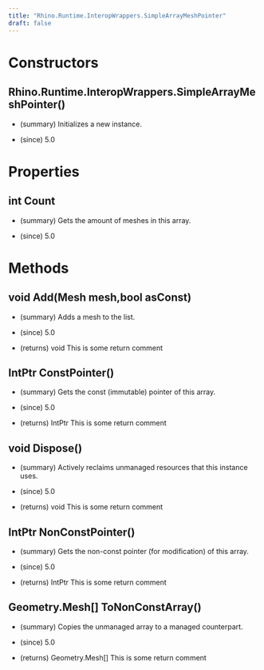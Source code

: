 ```yaml
---
title: "Rhino.Runtime.InteropWrappers.SimpleArrayMeshPointer"
draft: false
---
```


# Constructors
## Rhino.Runtime.InteropWrappers.SimpleArrayMeshPointer()
- (summary) 
     Initializes a new  instance.
     
- (since) 5.0
# Properties
## int Count
- (summary) 
     Gets the amount of meshes in this array.
     
- (since) 5.0
# Methods
## void Add(Mesh mesh,bool asConst)
- (summary) 
     Adds a mesh to the list.
     
- (since) 5.0
- (returns) void This is some return comment
## IntPtr ConstPointer()
- (summary) 
     Gets the const (immutable) pointer of this array.
     
- (since) 5.0
- (returns) IntPtr This is some return comment
## void Dispose()
- (summary) 
     Actively reclaims unmanaged resources that this instance uses.
     
- (since) 5.0
- (returns) void This is some return comment
## IntPtr NonConstPointer()
- (summary) 
     Gets the non-const pointer (for modification) of this array.
     
- (since) 5.0
- (returns) IntPtr This is some return comment
## Geometry.Mesh[] ToNonConstArray()
- (summary) 
     Copies the unmanaged array to a managed counterpart.
     
- (since) 5.0
- (returns) Geometry.Mesh[] This is some return comment
